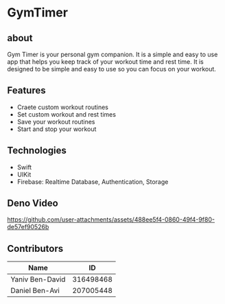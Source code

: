 # GymTimer

## about

Gym Timer is your personal gym companion. It is a simple and easy to use app that helps you keep track of your workout time and rest time. It is designed to be simple and easy to use so you can focus on your workout.

## Features

-   Craete custom workout routines
-   Set custom workout and rest times
-   Save your workout routines
-   Start and stop your workout

## Technologies

-   Swift
-   UIKit
-   Firebase: Realtime Database, Authentication, Storage

## Deno Video


https://github.com/user-attachments/assets/488ee5f4-0860-49f4-9f80-de57ef90526b


## Contributors

| Name            | ID        |
| --------------- | --------- |
| Yaniv Ben-David | 316498468 |
| Daniel Ben-Avi  | 207005448 |
